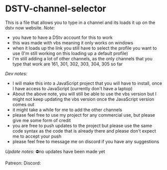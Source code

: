 # DSTV-channel-selector
This is a file that allows you to type in a channel and its loads it up on the dstv now website.
*Note:*
- you have to have a DStv account for this to work
- this was made with vbs meaning it only works on windows
- when it loads up the link you still have to select the profile you want to use (I'm still working on this loading up a default profile)
- I'm still adding a lot of other channels, as the only channels that you type that work are 161, 301, 302, 303, 304, 305 so far

*Dev notes:*
- I will make this into a JavaScript project that you will have to install, once I have access to JavaScript (currently don't have a laptop)
- About the above note, you will still be able to use the vbs version but I might not keep updating the vbs version once the JavaScript version comes out
- it might take a while for me to add the other channels
- please feel free to use my project for any commercial use, but please give me some form of credit
- you are free to push updates to the project but please use the same code syntax as the code that is already there and please don't expect me to accept your push
- please feel free to message me on discord if  you have any suggestions 

*Update notes:*
⛔no updates have been made yet

Patreon: 
Discord:
